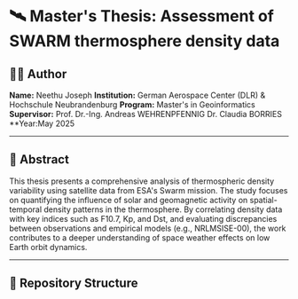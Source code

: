 # 🛰️ Master's Thesis: Assessment of SWARM thermosphere density data

## 🧑‍🎓 Author

**Name:** Neethu Joseph
**Institution:** German Aerospace Center (DLR) & Hochschule Neubrandenburg 
**Program:** Master's in Geoinformatics 
**Supervisor:** Prof. Dr.-Ing. Andreas WEHRENPFENNIG
    Dr. Claudia BORRIES
**Year:May 2025

---

## 📄 Abstract

This thesis presents a comprehensive analysis of thermospheric density variability using satellite data from ESA's Swarm mission. The study focuses on quantifying the influence of solar and geomagnetic activity on spatial-temporal density patterns in the thermosphere. By correlating density data with key indices such as F10.7, Kp, and Dst, and evaluating discrepancies between observations and empirical models (e.g., NRLMSISE-00), the work contributes to a deeper understanding of space weather effects on low Earth orbit dynamics.

---

## 📁 Repository Structure

